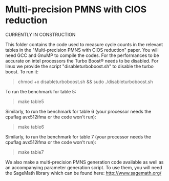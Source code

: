 # Multi-precision PMNS with CIOS reduction

CURRENTLY IN CONSTRUCTION

This folder contains the code used to measure cycle counts in the relevant tables in the "Multi-precision PMNS with CIOS reduction" paper. You will need GCC and GnuMP to compile the codes. For the performances to be accurate on intel processors the Turbo Boost® needs to be disabled. For linux we provide the script "disableturboboost.sh" to disable the turbo boost. To run it:
> chmod +x disableturboboost.sh && sudo ./disableturboboost.sh

To run the benchmark for table 5:
> make table5

Similarly, to run the benchmark for table 6 (your processor needs the cpuflag avx512ifma or the code won't run):
> make table6

Similarly, to run the benchmark for table 7 (your processor needs the cpuflag avx512ifma or the code won't run):
> make table7

We also make a multi-precision PMNS generation code available as well as an accompanying parameter generation script. To use them, you will need the SageMath library which can be found here: http://www.sagemath.org/
